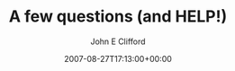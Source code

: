 ---
title: 'A few questions (and HELP!)'
posts: 3
hash: 't852'
author: 'John E Clifford'
date: 2007-08-27T17:13:00+00:00
sources:
  - http://forums.tokipona.org/viewtopic.php%3Ft=852.html
---